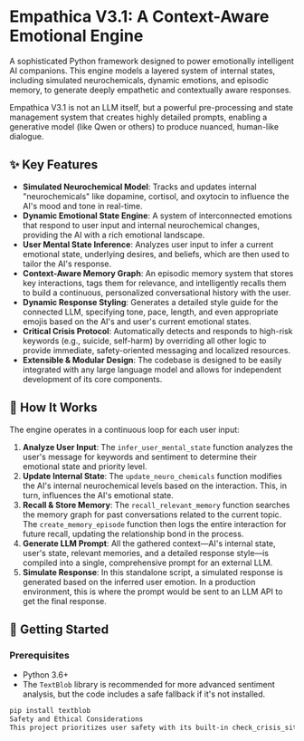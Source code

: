# Empathica V3.1: A Context-Aware Emotional Engine

A sophisticated Python framework designed to power emotionally intelligent AI companions. This engine models a layered system of internal states, including simulated neurochemicals, dynamic emotions, and episodic memory, to generate deeply empathetic and contextually aware responses.

Empathica V3.1 is not an LLM itself, but a powerful pre-processing and state management system that creates highly detailed prompts, enabling a generative model (like Qwen or others) to produce nuanced, human-like dialogue.

## ✨ Key Features

* **Simulated Neurochemical Model**: Tracks and updates internal "neurochemicals" like dopamine, cortisol, and oxytocin to influence the AI's mood and tone in real-time.
* **Dynamic Emotional State Engine**: A system of interconnected emotions that respond to user input and internal neurochemical changes, providing the AI with a rich emotional landscape.
* **User Mental State Inference**: Analyzes user input to infer a current emotional state, underlying desires, and beliefs, which are then used to tailor the AI's response.
* **Context-Aware Memory Graph**: An episodic memory system that stores key interactions, tags them for relevance, and intelligently recalls them to build a continuous, personalized conversational history with the user.
* **Dynamic Response Styling**: Generates a detailed style guide for the connected LLM, specifying tone, pace, length, and even appropriate emojis based on the AI's and user's current emotional states.
* **Critical Crisis Protocol**: Automatically detects and responds to high-risk keywords (e.g., suicide, self-harm) by overriding all other logic to provide immediate, safety-oriented messaging and localized resources.
* **Extensible & Modular Design**: The codebase is designed to be easily integrated with any large language model and allows for independent development of its core components.

## 🧠 How It Works

The engine operates in a continuous loop for each user input:

1.  **Analyze User Input**: The `infer_user_mental_state` function analyzes the user's message for keywords and sentiment to determine their emotional state and priority level.
2.  **Update Internal State**: The `update_neuro_chemicals` function modifies the AI's internal neurochemical levels based on the interaction. This, in turn, influences the AI's emotional state.
3.  **Recall & Store Memory**: The `recall_relevant_memory` function searches the memory graph for past conversations related to the current topic. The `create_memory_episode` function then logs the entire interaction for future recall, updating the relationship bond in the process.
4.  **Generate LLM Prompt**: All the gathered context—AI's internal state, user's state, relevant memories, and a detailed response style—is compiled into a single, comprehensive prompt for an external LLM.
5.  **Simulate Response**: In this standalone script, a simulated response is generated based on the inferred user emotion. In a production environment, this is where the prompt would be sent to an LLM API to get the final response.

## 🚀 Getting Started

### Prerequisites

* Python 3.6+
* The `TextBlob` library is recommended for more advanced sentiment analysis, but the code includes a safe fallback if it's not installed.

```bash
pip install textblob
Safety and Ethical Considerations
This project prioritizes user safety with its built-in check_crisis_situation and get_crisis_resources functions. The SAFETY_FOOTER in the prompt template serves as a constant reminder for any connected LLM to adhere to strict safety guidelines. While this is a foundational step, it is not a substitute for professional mental health support.
